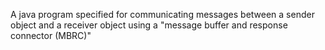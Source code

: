 A java program specified for communicating messages between a sender object and a receiver object using a "message buffer and response connector (MBRC)"
